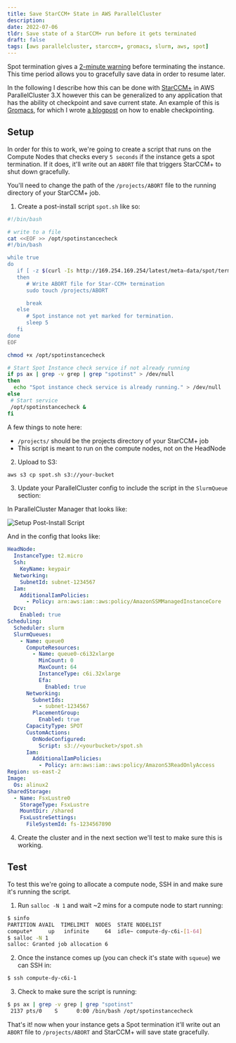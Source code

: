 ```yaml
---
title: Save StarCCM+ State in AWS ParallelCluster
description:
date: 2022-07-06
tldr: Save state of a StarCCM+ run before it gets terminated
draft: false
tags: [aws parallelcluster, starccm+, gromacs, slurm, aws, spot]
---
```


Spot termination gives a [2-minute warning](https://docs.aws.amazon.com/AWSEC2/latest/UserGuide/spot-interruptions.html) before terminating the instance. This time period allows you to gracefully save data in order to resume later. 

In the following I describe how this can be done with [StarCCM+](https://www.plm.automation.siemens.com/global/en/products/simcenter/STAR-CCM.html) in AWS ParallelCluster 3.X however this can be generalized to any application that has the ability ot checkpoint and save current state. An example of this is [Gromacs](https://www.gromacs.org/), for which I wrote [a blogpost](https://aws.amazon.com/blogs/hpc/running-gromacs-on-spot-with-checkpointing/) on how to enable checkpointing.

## Setup

In order for this to work, we're going to create a script that runs on the Compute Nodes that checks every `5 seconds` if the instance gets a spot termination. If it does, it'll write out an `ABORT` file that triggers StarCCM+ to shut down gracefully.

You'll need to change the path of the `/projects/ABORT` file to the running directory of your StarCCM+ job.

1. Create a post-install script `spot.sh` like so:

```bash
#!/bin/bash

# write to a file
cat <<EOF >> /opt/spotinstancecheck
#!/bin/bash

while true
do
   if [ -z $(curl -Is http://169.254.169.254/latest/meta-data/spot/termination-time | head -1 | grep 404 | cut -d \  -f 2) ]
   then
      # Write ABORT file for Star-CCM+ termination
      sudo touch /projects/ABORT

      break
   else
      # Spot instance not yet marked for termination.
      sleep 5
   fi
done
EOF

chmod +x /opt/spotinstancecheck

# Start Spot Instance check service if not already running
if ps ax | grep -v grep | grep "spotinst" > /dev/null
then
  echo "Spot instance check service is already running." > /dev/null
else
 # Start service
 /opt/spotinstancecheck &
fi
```

A few things to note here:

* `/projects/` should be the projects directory of your StarCCM+ job
* This script is meant to run on the compute nodes, not on the HeadNode

2. Upload to S3:

```bash
aws s3 cp spot.sh s3://your-bucket
```

3. Update your ParallelCluster config to include the script in the `SlurmQueue` section:

In ParallelCluster Manager that looks like:

![Setup Post-Install Script](/img/starccm-save-state/pcmanager-spot-script.png)

And in the config that looks like:

```yaml
HeadNode:
  InstanceType: t2.micro
  Ssh:
    KeyName: keypair
  Networking:
    SubnetId: subnet-1234567
  Iam:
    AdditionalIamPolicies:
      - Policy: arn:aws:iam::aws:policy/AmazonSSMManagedInstanceCore
  Dcv:
    Enabled: true
Scheduling:
  Scheduler: slurm
  SlurmQueues:
    - Name: queue0
      ComputeResources:
        - Name: queue0-c6i32xlarge
          MinCount: 0
          MaxCount: 64
          InstanceType: c6i.32xlarge
          Efa:
            Enabled: true
      Networking:
        SubnetIds:
          - subnet-1234567
        PlacementGroup:
          Enabled: true
      CapacityType: SPOT
      CustomActions:
        OnNodeConfigured:
          Script: s3://<yourbucket>/spot.sh
      Iam:
        AdditionalIamPolicies:
          - Policy: arn:aws:iam::aws:policy/AmazonS3ReadOnlyAccess
Region: us-east-2
Image:
  Os: alinux2
SharedStorage:
  - Name: FsxLustre0
    StorageType: FsxLustre
    MountDir: /shared
    FsxLustreSettings:
      FileSystemId: fs-1234567890
```

4. Create the cluster and in the next section we'll test to make sure this is working.

## Test 

To test this we're going to allocate a compute node, SSH in and make sure it's running the script.

1. Run `salloc -N 1` and wait ~2 mins for a compute node to start running:

```bash
$ sinfo
PARTITION AVAIL  TIMELIMIT  NODES  STATE NODELIST
compute*     up   infinite     64  idle~ compute-dy-c6i-[1-64]
$ salloc -N 1
salloc: Granted job allocation 6
```

2. Once the instance comes up (you can check it's state with `squeue`) we can SSH in:

```bash
$ ssh compute-dy-c6i-1
```

3. Check to make sure the script is running:

```bash
$ ps ax | grep -v grep | grep "spotinst"
 2137 pts/0    S      0:00 /bin/bash /opt/spotinstancecheck
```

That's it! now when your instance gets a Spot termination it'll write out an `ABORT` file to `/projects/ABORT` and StarCCM+ will save state gracefully.